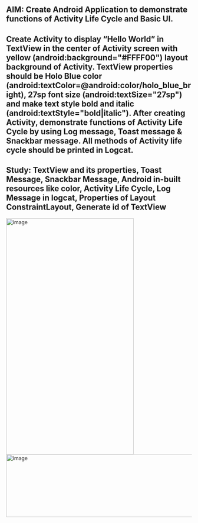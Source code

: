 ## AIM: Create Android Application to demonstrate functions of Activity Life Cycle and Basic UI.
## Create Activity to display “Hello World” in TextView in the center of Activity screen with yellow (android:background="#FFFF00") layout background of Activity. TextView properties should be Holo Blue color (android:textColor=@android:color/holo_blue_bright), 27sp font size (android:textSize="27sp") and make text style bold and italic (android:textStyle="bold|italic"). After creating Activity, demonstrate functions of Activity Life Cycle by using Log message, Toast message & Snackbar message. All methods of Activity life cycle should be printed in Logcat.

## Study: TextView and its properties, Toast Message, Snackbar Message, Android in-built resources like color, Activity Life Cycle, Log Message in logcat, Properties of Layout ConstraintLayout, Generate id of TextView


<img width="346" height="638" alt="image" src="https://github.com/user-attachments/assets/4ffdaecf-cd2b-4447-93cc-86cc2f24dcc9" />
<img width="1216" height="170" alt="image" src="https://github.com/user-attachments/assets/22d24544-c7b9-4534-8ab1-c91eadacd629" />
